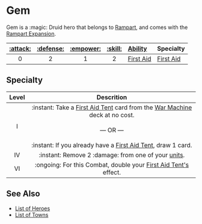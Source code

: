 # Gem

Gem is a :magic: Druid hero that belongs to [Rampart](../towns/rampart.md), and comes with the [Rampart Expansion](../content.md).

| [:attack:](../statistics/attack.md) | [:defense:](../statistics/defense.md) | [:empower:](../statistics/power.md) | [:skill:](../statistics/knowledge.md) | [Ability](../abilities.md) | Specialty |
| :---: | :---: | :---: | :---: | :--- | :--- |
| 0 | 2 | 1 | 2 | [First Aid](../abilities/first_aid.md) | [First Aid](#specialty) |


## Specialty

| Level | Descrition |
| :---: | :---: |
| Ⅰ | :instant: Take a [First Aid Tent](../war_machines/first_aid_tent.md) card from the [War Machine](../war_machines.md) deck at no cost.<br><br>— OR —<br><br>:instant: If you already have a [First Aid Tent](../war_machines/first_aid_tent.md), draw 1 card. |
| Ⅳ | :instant: Remove 2 :damage: from one of your [units](../units.md). |
| Ⅵ | :ongoing: For this Combat, double your [First Aid Tent's](../war_machines/first_aid_tent.md) effect. |


## See Also

- [List of Heroes](../heroes.md)
- [List of Towns](../towns.md)
